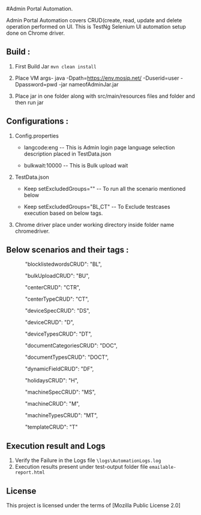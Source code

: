 #Admin Portal Automation.

Admin Portal Automation covers CRUD(create, read, update and delete operation performed on UI. This is TestNg Selenium UI automation setup done on Chrome driver.

## Build : 

1. First Build Jar `mvn clean install`

2. Place VM args- java  -Dpath=https://env.mosip.net/ -Duserid=user -Dpassword=pwd -jar nameofAdminJar.jar

3. Place jar in one folder along with src/main/resources files and folder and then run jar

## Configurations :

1. Config.properties

     * langcode:eng -- This is Admin login page language selection description placed in TestData.json

     * bulkwait:10000 -- This is Bulk upload wait

2. TestData.json

     * Keep setExcludedGroups="" -- To run all the scenario mentioned below

     * Keep setExcludedGroups="BL,CT" -- To Exclude testcases execution based on below tags. 
3. Chrome driver place under working directory inside folder name chromedriver.


## Below scenarios and their tags :

`		`"blocklistedwordsCRUD": "BL",

`		`"bulkUploadCRUD": "BU",

`		`"centerCRUD": "CTR",

`		`"centerTypeCRUD": "CT",

`		`"deviceSpecCRUD": "DS",

`		`"deviceCRUD": "D",

`		`"deviceTypesCRUD": "DT",

`		`"documentCategoriesCRUD": "DOC",

`		`"documentTypesCRUD": "DOCT",

`		`"dynamicFieldCRUD": "DF",

`		`"holidaysCRUD": "H",

`		`"machineSpecCRUD": "MS",

`		`"machineCRUD": "M",

`		`"machineTypesCRUD": "MT",

`		`"templateCRUD": "T"
## Execution result and Logs
1. Verify the Failure in the Logs file `\logs\AutomationLogs.log`
1. Execution results present under test-output folder file `emailable-report.html`


## License
This project is licensed under the terms of [Mozilla Public License 2.0]

